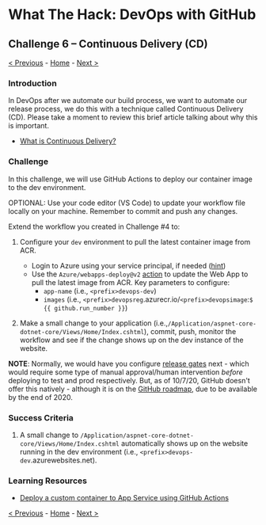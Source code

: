 # What The Hack: DevOps with GitHub 

## Challenge 6 – Continuous Delivery (CD)

[< Previous](challenge05.md) - [Home](../readme.md) - [Next >](challenge07.md)

### Introduction

In DevOps after we automate our build process, we want to automate our release process, we do this with a technique called Continuous Delivery (CD). Please take a moment to review this brief article talking about why this is important. 

- [What is Continuous Delivery?](https://docs.microsoft.com/en-us/azure/devops/learn/what-is-continuous-delivery)

### Challenge

In this challenge, we will use GitHub Actions to deploy our container image to the dev environment. 

OPTIONAL: Use your code editor (VS Code) to update your workflow file locally on your machine. Remember to commit and push any changes.

Extend the workflow you created in Challenge #4 to:

1. Configure your `dev` environment to pull the latest container image from ACR. 
   - Login to Azure using your service principal, if needed ([hint](https://docs.microsoft.com/en-us/azure/app-service/deploy-container-github-action?tabs=service-principal#tabpanel_CeZOj-G++Q-3_service-principal))
   - Use the `Azure/webapps-deploy@v2` [action](https://github.com/Azure/webapps-deploy) to update the Web App to pull the latest image from ACR. Key parameters to configure:
      - `app-name` (i.e., `<prefix>devops-dev`)
      - `images` (i.e., `<prefix>devopsreg`.azurecr.io/`<prefix>devopsimage`:`$ {{ github.run_number }}`)

2. Make a small change to your application  (i.e.,`/Application/aspnet-core-dotnet-core/Views/Home/Index.cshtml`), commit, push, monitor the workflow and see if the change shows up on the dev instance of the website.

**NOTE**: Normally, we would have you configure [release gates](https://docs.microsoft.com/en-us/azure/devops/pipelines/release/approvals/?view=azure-devops) next - which would require some type of manual approval/human intervention *before* deploying to test and prod respectively. But, as of 10/7/20, GitHub doesn't offer this natively - although it is on the [GitHub roadmap](https://github.com/github/roadmap/issues/99), due to be available by the end of 2020.

### Success Criteria

1. A small change to `/Application/aspnet-core-dotnet-core/Views/Home/Index.cshtml` automatically shows up on the website running in the dev environment (i.e., `<prefix>devops-dev`.azurewebsites.net).

### Learning Resources

- [Deploy a custom container to App Service using GitHub Actions](https://docs.microsoft.com/en-us/azure/app-service/deploy-container-github-action?tabs=service-principal#tabpanel_CeZOj-G++Q-3_service-principal)

[< Previous](challenge05.md) - [Home](../readme.md) - [Next >](challenge07.md)
